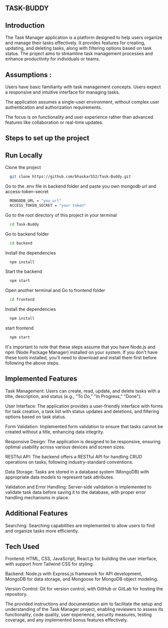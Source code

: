 
## TASK-BUDDY
## Introduction
The Task Manager application is a platform designed to help users organize and manage their tasks effectively. It provides features for creating, updating, and deleting tasks, along with filtering options based on task status. The project aims to streamline task management processes and enhance productivity for individuals or teams.
## Assumptions :
Users have basic familiarity with task management concepts.
Users expect a responsive and intuitive interface for managing tasks.

The application assumes a single-user environment, without complex user authentication and authorization requirements.

The focus is on functionality and user experience rather than advanced features like collaboration or real-time updates.



## Steps to set up the project
   

## Run Locally


Clone the project

```bash
  git clone https://github.com/bhaskar552/Task-Buddy.git
```
Go to the .env file in backend folder and paste you own mongodb url and access-token-secret

```bash
  MONGODB_URL = "you url"
  ACCESS_TOKEN_SECRET = "your token"


```


Go to the root directory of this project in your terminal 

```bash
  cd Task-Buddy
```

Go to backend folder

```bash
  cd backend
```
Install the dependencies

```bash
  npm install
```
Start the backend

```bash
  npm start
```
Open another terminal and 
Go to frontend folder

```bash
  cd frontend
```
Install the dependencies

```bash
  npm install
```
start frontend
```bash
  npm start
```
It's important to note that these steps assume that you have Node.js and npm (Node Package Manager) installed on your system. If you don't have these tools installed, you'll need to download and install them first before following the above steps.



## Implemented Features

  Task Management: Users can create, read, update, and delete tasks with a title, description, and status (e.g., "To Do," "In Progress," "Done").

User Interface: The application provides a user-friendly interface with forms for task creation, a task list with status updates and deletions, and filtering options based on task status.

Form Validation: Implemented form validation to ensure that tasks cannot be created without a title, enhancing data integrity.

Responsive Design: The application is designed to be responsive, ensuring optimal usability across various devices and screen sizes.

RESTful API: The backend offers a RESTful API for handling CRUD operations on tasks, following industry-standard conventions.

Data Storage: Tasks are stored in a database system (MongoDB) with appropriate data models to represent task attributes.

Validation and Error Handling: Server-side validation is implemented to validate task data before saving it to the database, with proper error handling mechanisms in place.

## Additional Features
Searching: Searching capabilities are implemented to allow users to find and organize tasks more efficiently.



## Tech Used

Frontend: HTML, CSS, JavaScript, React.js for building the user interface, with support from Tailwind CSS for styling.

Backend: Node.js with Express.js framework for API development, MongoDB for data storage, and Mongoose for MongoDB object modeling.

Version Control: Git for version control, with GitHub or GitLab for hosting the repository.


The provided instructions and documentation aim to facilitate the setup and understanding of the Task Manager project, enabling reviewers to assess its functionality, code quality, user experience, security measures, testing coverage, and any implemented bonus features effectively.
